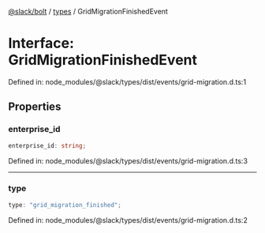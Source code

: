 [@slack/bolt](../../../../index.md) / [types](../index.md) / GridMigrationFinishedEvent

# Interface: GridMigrationFinishedEvent

Defined in: node\_modules/@slack/types/dist/events/grid-migration.d.ts:1

## Properties

### enterprise\_id

```ts
enterprise_id: string;
```

Defined in: node\_modules/@slack/types/dist/events/grid-migration.d.ts:3

***

### type

```ts
type: "grid_migration_finished";
```

Defined in: node\_modules/@slack/types/dist/events/grid-migration.d.ts:2
